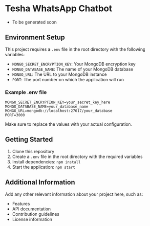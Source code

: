 # Tesha WhatsApp Chatbot

- To be generated soon

## Environment Setup

This project requires a `.env` file in the root directory with the following variables:

- `MONGO_SECRET_ENCRYPTION_KEY`: Your MongoDB encryption key
- `MONGO_DATABASE_NAME`: The name of your MongoDB database
- `MONGO_URL`: The URL to your MongoDB instance
- `PORT`: The port number on which the application will run

### Example .env file

```
MONGO_SECRET_ENCRYPTION_KEY=your_secret_key_here
MONGO_DATABASE_NAME=your_database_name
MONGO_URL=mongodb://localhost:27017/your_database
PORT=3000
```

Make sure to replace the values with your actual configuration.

## Getting Started

1. Clone this repository
2. Create a `.env` file in the root directory with the required variables
3. Install dependencies: `npm install`
4. Start the application: `npm start`

## Additional Information

Add any other relevant information about your project here, such as:

- Features
- API documentation
- Contribution guidelines
- License information
